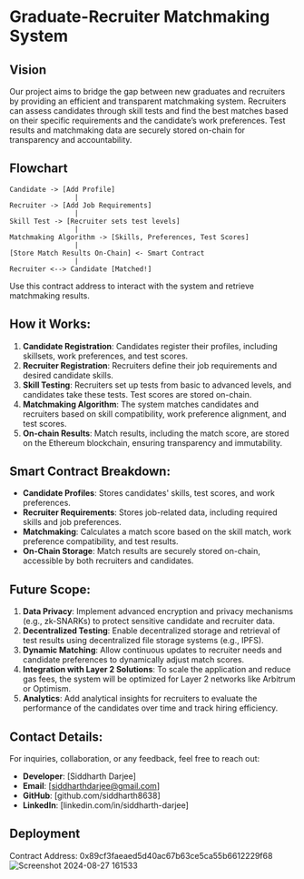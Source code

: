 # Graduate-Recruiter Matchmaking System

## Vision
Our project aims to bridge the gap between new graduates and recruiters by providing an efficient and transparent matchmaking system. Recruiters can assess candidates through skill tests and find the best matches based on their specific requirements and the candidate’s work preferences. Test results and matchmaking data are securely stored on-chain for transparency and accountability.

## Flowchart
```plaintext
Candidate -> [Add Profile]
                |
Recruiter -> [Add Job Requirements]
                |
Skill Test -> [Recruiter sets test levels]
                |
Matchmaking Algorithm -> [Skills, Preferences, Test Scores]
                |
[Store Match Results On-Chain] <- Smart Contract
                |
Recruiter <--> Candidate [Matched!]
```


Use this contract address to interact with the system and retrieve matchmaking results.

## How it Works:
1. **Candidate Registration**: Candidates register their profiles, including skillsets, work preferences, and test scores.
2. **Recruiter Registration**: Recruiters define their job requirements and desired candidate skills.
3. **Skill Testing**: Recruiters set up tests from basic to advanced levels, and candidates take these tests. Test scores are stored on-chain.
4. **Matchmaking Algorithm**: The system matches candidates and recruiters based on skill compatibility, work preference alignment, and test scores.
5. **On-chain Results**: Match results, including the match score, are stored on the Ethereum blockchain, ensuring transparency and immutability.

## Smart Contract Breakdown:
- **Candidate Profiles**: Stores candidates' skills, test scores, and work preferences.
- **Recruiter Requirements**: Stores job-related data, including required skills and job preferences.
- **Matchmaking**: Calculates a match score based on the skill match, work preference compatibility, and test results.
- **On-Chain Storage**: Match results are securely stored on-chain, accessible by both recruiters and candidates.

## Future Scope:
1. **Data Privacy**: Implement advanced encryption and privacy mechanisms (e.g., zk-SNARKs) to protect sensitive candidate and recruiter data.
2. **Decentralized Testing**: Enable decentralized storage and retrieval of test results using decentralized file storage systems (e.g., IPFS).
3. **Dynamic Matching**: Allow continuous updates to recruiter needs and candidate preferences to dynamically adjust match scores.
4. **Integration with Layer 2 Solutions**: To scale the application and reduce gas fees, the system will be optimized for Layer 2 networks like Arbitrum or Optimism.
5. **Analytics**: Add analytical insights for recruiters to evaluate the performance of the candidates over time and track hiring efficiency.

## Contact Details:
For inquiries, collaboration, or any feedback, feel free to reach out:

- **Developer**: [Siddharth Darjee]
- **Email**: [siddharthdarjee@gmail.com]
- **GitHub**: [github.com/siddharth8638]
- **LinkedIn**: [linkedin.com/in/siddharth-darjee]


## Deployment

Contract Address: 0x89cf3faeaed5d40ac67b63ce5ca55b6612229f68
![Screenshot 2024-08-27 161533](https://github.com/user-attachments/assets/bf75e713-47a5-4dc6-876e-e371d9ff8236)






